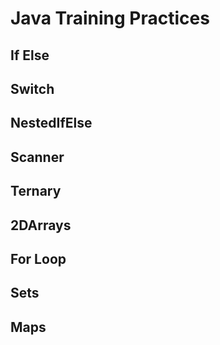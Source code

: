 # Java Training Practices

## If Else
## Switch
## NestedIfElse
## Scanner
## Ternary
## 2DArrays
## For Loop
## Sets
## Maps
